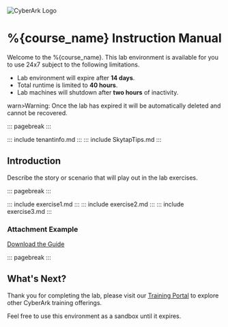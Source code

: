 ![CyberArk Logo](https://www.cyberark.com/wp-content/uploads/2024/10/cyberark-logo.svg)

# %{course_name} Instruction Manual

Welcome to the %{course_name}.  This lab environment is available for you to use 24x7 subject to the following limitations.

- Lab environment will expire after **14 days**.
- Total runtime is limited to **40 hours**.
- Lab machines will shutdown after **two hours** of inactivity.

warn>Warning: Once the lab has expired it will be automatically deleted and cannot be recovered.

::: pagebreak :::

::: include tenantinfo.md :::
::: include SkytapTips.md :::

## Introduction
Describe the story or scenario that will play out in the lab exercises.

::: pagebreak :::

::: include exercise1.md :::
::: include exercise2.md :::
::: include exercise3.md :::

### Attachment Example
[Download the Guide](./LabGuide.pdf)

::: pagebreak :::

## What's Next?

Thank you for completing the lab, please visit our [Training Portal](https://training.cyberark.com) to explore other CyberArk training offerings. 

Feel free to use this environment as a sandbox until it expires.